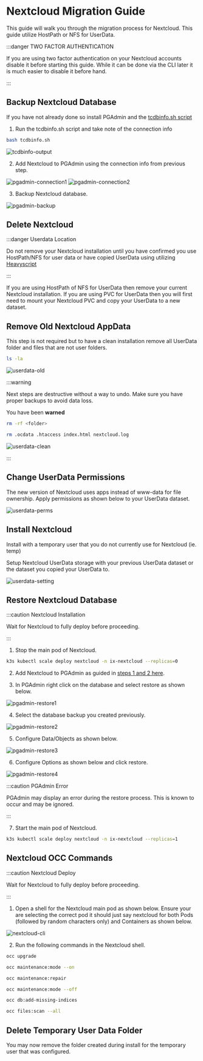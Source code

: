 # Nextcloud Migration Guide

This guide will walk you through the migration process for Nextcloud. This guide utilize HostPath or NFS for UserData.

:::danger TWO FACTOR AUTHENTICATION

If you are using two factor authentication on your Nextcloud accounts disable it before starting this guide. While it can be done via the CLI later it is much easier to disable it before hand.

:::

## Backup Nextcloud Database

If you have not already done so install PGAdmin and the [tcdbinfo.sh script](https://truecharts.org/manual/SCALE/guides/sql-export#how-to-list-database-login-info-for-truecharts-apps)

1. Run the tcdbinfo.sh script and take note of the connection info

```bash
bash tcdbinfo.sh
```

![tcdbinfo-output](./img/tcdbinfo-output.png)

2. Add Nextcloud to PGAdmin using the connection info from previous step.

![pgadmin-connection1](./img/pgadmin-connection1.png)
![pgadmin-connection2](./img/pgadmin-connection2.png)

3. Backup Nextcloud database.

![pgadmin-backup](./img/pgadmin-backup.png)

## Delete Nextcloud

:::danger Userdata Location

Do not remove your Nextcloud installation until you have confirmed you use HostPath/NFS for user data or have copied UserData using utilizing [Heavyscript](https://github.com/Heavybullets8/heavy_script)

:::

If you are using HostPath of NFS for UserData then remove your current Nextcloud installation. If you are using PVC for UserData then you will first need to mount your Nextcloud PVC and copy your UserData to a new dataset.

## Remove Old Nextcloud AppData

This step is not required but to have a clean installation remove all UserData folder and files that are not user folders.

```bash
ls -la
```

![userdata-old](./img/userdata-old.png)

:::warning

Next steps are destructive without a way to undo.
Make sure you have proper backups to avoid data loss.

You have been **warned**

```bash
rm -rf <folder>
```

```bash
rm .ocdata .htaccess index.html nextcloud.log
```

![userdata-clean](./img/userdata-clean.png)

:::

## Change UserData Permissions

The new version of Nextcloud uses apps instead of www-data for file ownership. Apply permissions as shown below to your UserData dataset.

![userdata-perms](./img/userdata-perms.png)

## Install Nextcloud

Install with a temporary user that you do not currently use for Nextcloud (ie. temp)

Setup Nextcloud UserData storage with your previous UserData dataset or the dataset you copied your UserData to.

![userdata-setting](./img/userdata-setting.png)

## Restore Nextcloud Database

:::caution Nextcloud Installation

Wait for Nextcloud to fully deploy before proceeding.

:::

1. Stop the main pod of Nextcloud.

```bash
k3s kubectl scale deploy nextcloud -n ix-nextcloud --replicas=0
```

2. Add Nextcloud to PGAdmin as guided in [steps 1 and 2 here](#backup-nextcloud-database).

3. In PGAdmin right click on the database and select restore as shown below.

![pgadmin-restore1](./img/pgadmin-restore1.png)

4. Select the database backup you created previously.

![pgadmin-restore2](./img/pgadmin-restore2.png)

5. Configure Data/Objects as shown below.

![pgadmin-restore3](./img/pgadmin-restore3.png)

6. Configure Options as shown below and click restore.

![pgadmin-restore4](./img/pgadmin-restore4.png)

:::caution PGAdmin Error

PGAdmin may display an error during the restore process. This is known to occur and may be ignored.

:::

7. Start the main pod of Nextcloud.

```bash
k3s kubectl scale deploy nextcloud -n ix-nextcloud --replicas=1
```

## Nextcloud OCC Commands

:::caution Nextcloud Deploy

Wait for Nextcloud to fully deploy before proceeding.

:::

1. Open a shell for the Nextcloud main pod as shown below. Ensure your are selecting the correct pod it should just say nextcloud for both Pods (followed by random characters only) and Containers as shown below.

![nextcloud-cli](./img/nextcloud-cli.png)

2. Run the following commands in the Nextcloud shell.

```bash
occ upgrade
```

```bash
occ maintenance:mode --on
```

```bash
occ maintenance:repair
```

```bash
occ maintenance:mode --off
```

```bash
occ db:add-missing-indices
```

```bash
occ files:scan --all
```

## Delete Temporary User Data Folder

You may now remove the folder created during install for the temporary user that was configured.

